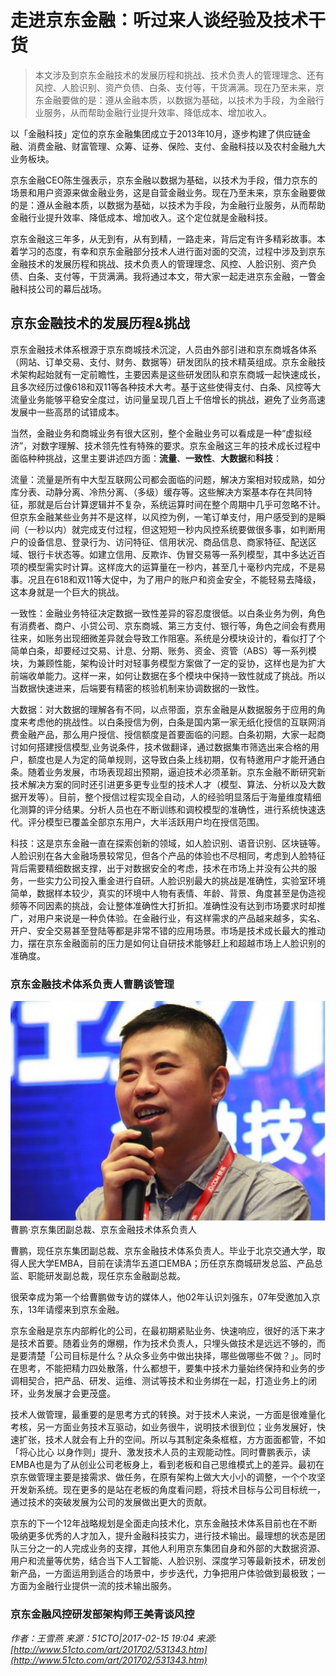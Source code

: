 # 走进京东金融：听过来人谈经验及技术干货


> 本文涉及到京东金融技术的发展历程和挑战、技术负责人的管理理念、还有风控、人脸识别、资产负债、白条、支付等，干货满满。现在乃至未来，京东金融要做的是：遵从金融本质，以数据为基础，以技术为手段，为金融行业服务，从而帮助金融行业提升效率、降低成本、增加收入。

以「金融科技」定位的京东金融集团成立于2013年10月，逐步构建了供应链金融、消费金融、财富管理、众筹、证券、保险、支付、金融科技以及农村金融九大业务板块。

京东金融CEO陈生强表示，京东金融以数据为基础，以技术为手段，借力京东的场景和用户资源来做金融业务，这是自营金融业务。现在乃至未来，京东金融要做的是：遵从金融本质，以数据为基础，以技术为手段，为金融行业服务，从而帮助金融行业提升效率、降低成本、增加收入。这个定位就是金融科技。

京东金融这三年多，从无到有，从有到精，一路走来，背后定有许多精彩故事。本着学习的态度，有幸和京东金融部分技术人进行面对面的交流，过程中涉及到京东金融技术的发展历程和挑战、技术负责人的管理理念、风控、人脸识别、资产负债、白条、支付等，干货满满。我将通过本文，带大家一起走进京东金融，一瞥金融科技公司的幕后战场。

## 京东金融技术的发展历程&挑战

京东金融技术体系根源于京东商城技术沉淀，人员由外部引进和京东商城各体系（网站、订单交易、支付、财务、数据等）研发团队的技术精英组成。京东金融技术架构起始就有一定前瞻性，主要因素是这些研发团队和京东商城一起快速成长，且多次经历过像618和双11等各种技术大考。基于这些使得支付、白条、风控等大流量业务能够平稳安全度过，访问量呈现几百上千倍增长的挑战，避免了业务高速发展中一些高昂的试错成本。

当然，金融业务和商城业务有很大区别，整个金融业务可以看成是一种“虚拟经济”，对数字理解、技术领先性有特殊的要求。京东金融这三年的技术成长过程中面临种种挑战，这里主要讲述四方面：**流量**、**一致性**、**大数据**和**科技**：

流量：流量是所有中大型互联网公司都会面临的问题，解决方案相对较成熟，如分库分表、动静分离、冷热分离、（多级）缓存等。这些解决方案基本存在共同特征，那就是后台计算逻辑并不复杂，系统运算时间在整个周期中几乎可忽略不计。但京东金融某些业务并不是这样，以风控为例，一笔订单支付，用户感受到的是瞬间（一秒以内）就完成支付过程，但这短短一秒内风控系统要做很多事，如判断用户的设备信息、登录行为、访问特征、信用状况、商品信息、商家特征、配送区域、银行卡状态等。如建立信用、反欺诈、伪冒交易等一系列模型，其中多达近百项的模型需实时计算。这样庞大的运算量在一秒内，甚至几十毫秒内完成，不是易事。况且在618和双11等大促中，为了用户的账户和资金安全，不能轻易去降级，这本身就是一个巨大的挑战。

一致性：金融业务特征决定数据一致性差异的容忍度很低。以白条业务为例，角色有消费者、商户、小贷公司、京东商城、第三方支付、银行等，角色之间会有费用往来，如账务出现细微差异就会导致工作阻塞。系统是分模块设计的，看似打了个简单白条，却要经过交易、计息、分期、账务、资金、资管（ABS）等一系列模块，为兼顾性能，架构设计时对轻事务模型方案做了一定的妥协，这样也是为扩大前端收单能力。这样一来，如何让数据在多个模块中保持一致性就成了挑战。所以当数据快速进来，后端要有精密的核验机制来协调数据的一致性。

大数据：对大数据的理解各有不同，以点带面，京东金融是从数据服务于应用的角度来考虑他的挑战性。以白条授信为例，白条是国内第一家无纸化授信的互联网消费金融产品，那么用户授信、授信额度是首要面临的问题。白条初期，大家一起商讨如何搭建授信模型,业务说条件，技术做翻译，通过数据集市筛选出来合格的用户，额度也是人为定的简单规则，这导致白条上线初期，仅有特邀用户才能开通白条。随着业务发展，市场表现超出预期，逼迫技术必须革新。京东金融不断研究新技术解决方案的同时还引进更多更专业型的技术人才（模型、算法、分析以及大数据开发等）。目前，整个授信过程实现全自动，人的经验明显落后于海量维度精细化测算的评分结果。分析人员也在不断训练和调校模型的准确性，进行系统快速迭代。评分模型已覆盖全部京东用户，大半活跃用户均在授信范围。

科技：这是京东金融一直在探索创新的领域，如人脸识别、语音识别、区块链等。人脸识别在各大金融场景较常见，但各个产品的体验也不尽相同，考虑到人脸特征背后需要精细数据支撑，出于对数据安全的考虑，技术在市场上并没有公共的服务，一些实力公司投入重金进行自研。人脸识别最大的挑战是准确性，实验室环境简单，数据样本较少，真实的环境中人物有表情、年龄、背景、角度甚至是伪造视频等不同因素的挑战，会让整体准确性大打折扣。准确性没有达到市场要求时却推广，对用户来说是一种负体验。在金融行业，有这样需求的产品越来越多，实名、开户、安全交易甚至登陆等都是非常不错的应用场景。市场是技术成长最大的推动力，摆在京东金融面前的压力是如何让自研技术能够赶上和超越市场上人脸识别的准确度。


### 京东金融技术体系负责人曹鹏谈管理

![](images/A2017001-01.jpg)
曹鹏·京东集团副总裁、京东金融技术体系负责人

曹鹏，现任京东集团副总裁、京东金融技术体系负责人。毕业于北京交通大学，取得人民大学EMBA，目前在读清华五道口EMBA；历任京东商城研发总监、产品总监、职能研发副总裁，现任京东金融副总裁。

很荣幸成为第一个给曹鹏做专访的媒体人，他02年认识刘强东，07年受邀加入京东，13年请缨来到京东金融。

京东金融是京东内部孵化的公司，在最初期紧贴业务、快速响应，很好的活下来才是技术首要。随着业务的爆棚，作为技术负责人，只埋头做技术是远远不够的，而是要清楚「公司目标是什么？从众多业务中做出抉择，哪些做哪些不做？」。同时在思考，不能把精力四处散落，什么都想干，要集中技术力量始终保持和业务的步调相契合，把产品、研发、运维、测试等技术和业务绑在一起，打造业务上的闭环，业务发展才会更茂盛。

技术人做管理，最重要的是思考方式的转换。对于技术人来说，一方面是很难量化考核，另一方面业务技术互驱动，如业务很牛，说明技术很到位；业务发展好，快速扩张，技术人就会有上升的空间。所以与其制定条条框框，方方面面都管，不如「将心比心 以身作则」提升、激发技术人员的主观能动性。同时曹鹏表示，读EMBA也是为了从创业公司老板身上，看到老板和自己思维模式上的差异。最初在京东做管理主要是接需求、做任务，在原有架构上做大大小小的调整，一个个攻坚开发新系统。现在更多的是站在老板的角度看问题，将技术目标与公司目标统一，通过技术的突破发展为公司的发展做出更大的贡献。

京东的下一个12年战略规划是全面走向技术化，京东金融技术体系目前也在不断吸纳更多优秀的人才加入，提升金融科技实力，进行技术输出。最理想的状态是团队三分之一的人完成业务的支撑，其他人利用京东集团自身和外部的大数据资源、用户和流量等优势，结合当下人工智能、人脸识别、深度学习等最新技术，研发创新产品，一方面运用到适合的场景中，步步迭代，力争把用户体验做到最极致；一方面为金融行业提供一流的技术输出服务。


### 京东金融风控研发部架构师王美青谈风控





*作者：王雪燕 来源：51CTO|2017-02-15 19:04 来源: [http://www.51cto.com/art/201702/531343.htm](http://www.51cto.com/art/201702/531343.htm)*

